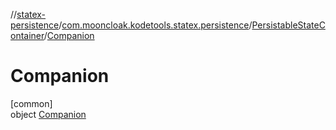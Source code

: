 //[statex-persistence](../../../../index.md)/[com.mooncloak.kodetools.statex.persistence](../../index.md)/[PersistableStateContainer](../index.md)/[Companion](index.md)

# Companion

[common]\
object [Companion](index.md)
